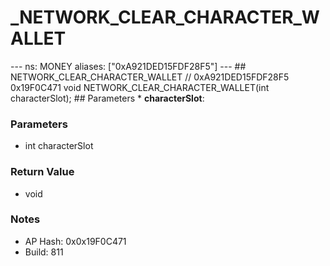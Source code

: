 # _NETWORK_CLEAR_CHARACTER_WALLET

--- ns: MONEY aliases: ["0xA921DED15FDF28F5"] --- ## NETWORK_CLEAR_CHARACTER_WALLET  // 0xA921DED15FDF28F5 0x19F0C471 void NETWORK_CLEAR_CHARACTER_WALLET(int characterSlot);   ## Parameters * **characterSlot**:

### Parameters
* int characterSlot

### Return Value
* void

### Notes
* AP Hash: 0x0x19F0C471
* Build: 811

